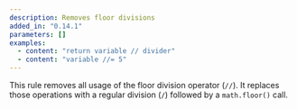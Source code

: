 ```yaml
---
description: Removes floor divisions
added_in: "0.14.1"
parameters: []
examples:
  - content: "return variable // divider"
  - content: "variable //= 5"
---
```


This rule removes all usage of the floor division operator (`//`). It replaces those operations with a regular division (`/`) followed by a `math.floor()` call.
